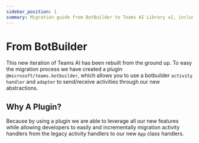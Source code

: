```yaml
---
sidebar_position: 1
summary: Migration guide from BotBuilder to Teams AI Library v2, including the BotBuilder plugin for compatibility with existing activity handlers and adapters.
---
```


# From BotBuilder

This new iteration of Teams AI has been rebuilt from the ground up. To easy the migration process
we have created a plugin `@microsoft/teams.botbuilder`, which allows you to use a botbuilder `activity handler`
and `adapter` to send/receive activities through our new abstractions.

## Why A Plugin?

Because by using a plugin we are able to leverage all our new features while allowing developers to easily and incrementally
migration activity handlers from the legacy activity handlers to our new `App` class handlers.